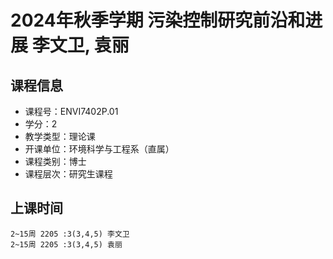 # 2024年秋季学期 污染控制研究前沿和进展 李文卫, 袁丽






## 课程信息

- 课程号：ENVI7402P.01
- 学分：2
- 教学类型：理论课
- 开课单位：环境科学与工程系（直属）
- 课程类别：博士
- 课程层次：研究生课程

## 上课时间

```
2~15周 2205 :3(3,4,5) 李文卫
2~15周 2205 :3(3,4,5) 袁丽
```

